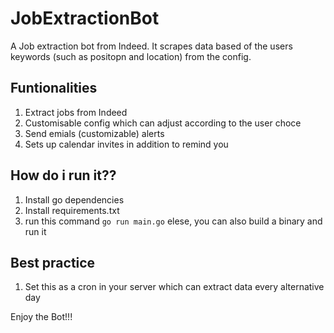 # JobExtractionBot

A Job extraction bot from Indeed. It scrapes data based of the users keywords (such as positopn and location) from the config.

## Funtionalities
1. Extract jobs from Indeed
2. Customisable config which can adjust according to the user choce
3. Send emials (customizable) alerts
4. Sets up calendar invites in addition to remind you

## How do i run it??
1. Install go dependencies 
2. Install requirements.txt
3. run this command `go run main.go` elese, you can also build a binary and run it 

## Best practice
1. Set this as a cron in your server which can extract data every alternative day


Enjoy the Bot!!!
